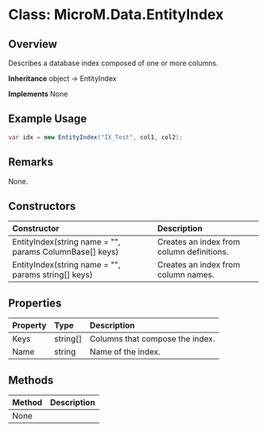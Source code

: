 # Class: MicroM.Data.EntityIndex
## Overview
Describes a database index composed of one or more columns.

**Inheritance**
object -> EntityIndex

**Implements**
None

## Example Usage
```csharp
var idx = new EntityIndex("IX_Test", col1, col2);
```
## Remarks
None.

## Constructors
| Constructor | Description |
|:------------|:-------------|
| EntityIndex(string name = "", params ColumnBase[] keys) | Creates an index from column definitions. |
| EntityIndex(string name = "", params string[] keys) | Creates an index from column names. |

## Properties
| Property | Type | Description |
|:------------|:-------------|:-------------|
| Keys | string[] | Columns that compose the index. |
| Name | string | Name of the index. |

## Methods
| Method | Description |
|:------------|:-------------|
| None | |

